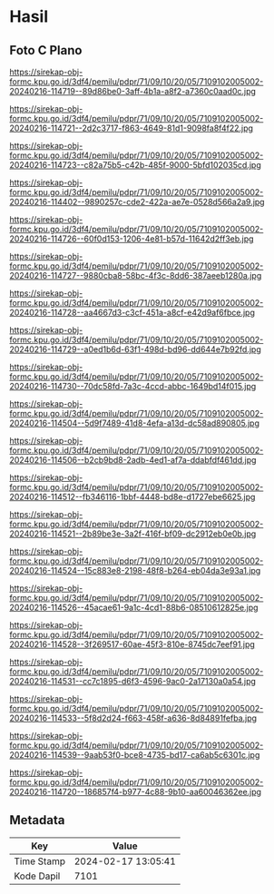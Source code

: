 # Hasil

## Foto C Plano

https://sirekap-obj-formc.kpu.go.id/3df4/pemilu/pdpr/71/09/10/20/05/7109102005002-20240216-114719--89d86be0-3aff-4b1a-a8f2-a7360c0aad0c.jpg

https://sirekap-obj-formc.kpu.go.id/3df4/pemilu/pdpr/71/09/10/20/05/7109102005002-20240216-114721--2d2c3717-f863-4649-81d1-9098fa8f4f22.jpg

https://sirekap-obj-formc.kpu.go.id/3df4/pemilu/pdpr/71/09/10/20/05/7109102005002-20240216-114723--c82a75b5-c42b-485f-9000-5bfd102035cd.jpg

https://sirekap-obj-formc.kpu.go.id/3df4/pemilu/pdpr/71/09/10/20/05/7109102005002-20240216-114402--9890257c-cde2-422a-ae7e-0528d566a2a9.jpg

https://sirekap-obj-formc.kpu.go.id/3df4/pemilu/pdpr/71/09/10/20/05/7109102005002-20240216-114726--60f0d153-1206-4e81-b57d-11642d2ff3eb.jpg

https://sirekap-obj-formc.kpu.go.id/3df4/pemilu/pdpr/71/09/10/20/05/7109102005002-20240216-114727--9880cba8-58bc-4f3c-8dd6-387aeeb1280a.jpg

https://sirekap-obj-formc.kpu.go.id/3df4/pemilu/pdpr/71/09/10/20/05/7109102005002-20240216-114728--aa4667d3-c3cf-451a-a8cf-e42d9af6fbce.jpg

https://sirekap-obj-formc.kpu.go.id/3df4/pemilu/pdpr/71/09/10/20/05/7109102005002-20240216-114729--a0ed1b6d-63f1-498d-bd96-dd644e7b92fd.jpg

https://sirekap-obj-formc.kpu.go.id/3df4/pemilu/pdpr/71/09/10/20/05/7109102005002-20240216-114730--70dc58fd-7a3c-4ccd-abbc-1649bd14f015.jpg

https://sirekap-obj-formc.kpu.go.id/3df4/pemilu/pdpr/71/09/10/20/05/7109102005002-20240216-114504--5d9f7489-41d8-4efa-a13d-dc58ad890805.jpg

https://sirekap-obj-formc.kpu.go.id/3df4/pemilu/pdpr/71/09/10/20/05/7109102005002-20240216-114506--b2cb9bd8-2adb-4ed1-af7a-ddabfdf461dd.jpg

https://sirekap-obj-formc.kpu.go.id/3df4/pemilu/pdpr/71/09/10/20/05/7109102005002-20240216-114512--fb346116-1bbf-4448-bd8e-d1727ebe6625.jpg

https://sirekap-obj-formc.kpu.go.id/3df4/pemilu/pdpr/71/09/10/20/05/7109102005002-20240216-114521--2b89be3e-3a2f-416f-bf09-dc2912eb0e0b.jpg

https://sirekap-obj-formc.kpu.go.id/3df4/pemilu/pdpr/71/09/10/20/05/7109102005002-20240216-114524--15c883e8-2198-48f8-b264-eb04da3e93a1.jpg

https://sirekap-obj-formc.kpu.go.id/3df4/pemilu/pdpr/71/09/10/20/05/7109102005002-20240216-114526--45acae61-9a1c-4cd1-88b6-08510612825e.jpg

https://sirekap-obj-formc.kpu.go.id/3df4/pemilu/pdpr/71/09/10/20/05/7109102005002-20240216-114528--3f269517-60ae-45f3-810e-8745dc7eef91.jpg

https://sirekap-obj-formc.kpu.go.id/3df4/pemilu/pdpr/71/09/10/20/05/7109102005002-20240216-114531--cc7c1895-d6f3-4596-9ac0-2a17130a0a54.jpg

https://sirekap-obj-formc.kpu.go.id/3df4/pemilu/pdpr/71/09/10/20/05/7109102005002-20240216-114533--5f8d2d24-f663-458f-a636-8d84891fefba.jpg

https://sirekap-obj-formc.kpu.go.id/3df4/pemilu/pdpr/71/09/10/20/05/7109102005002-20240216-114539--9aab53f0-bce8-4735-bd17-ca6ab5c6301c.jpg

https://sirekap-obj-formc.kpu.go.id/3df4/pemilu/pdpr/71/09/10/20/05/7109102005002-20240216-114720--186857f4-b977-4c88-9b10-aa60046362ee.jpg


## Metadata

| Key        | Value               |
| ---------- | ------------------- |
| Time Stamp | 2024-02-17 13:05:41 |
| Kode Dapil | 7101                |



